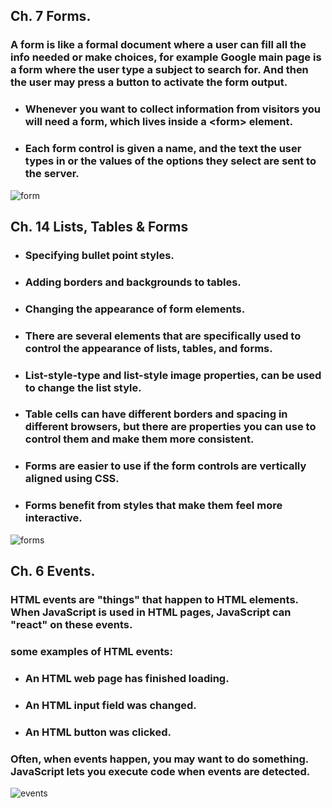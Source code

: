 ## **Ch. 7 Forms**.
### A form is like a formal document where a user can fill all the info needed or make choices, for example Google main page is a form where the user type a subject to search for. And then the user may press a button to activate the form output.
- ### Whenever you want to collect information from visitors you will need a form, which lives inside a **&lt;form&gt;** element. 
- ### Each form control is given a name, and the text the user types in or the values of the options they select are sent to the server.
![form](https://www.htmlgoodies.com/wp-content/uploads/2021/04/HTML-Form.png)

## **Ch. 14 Lists, Tables & Forms**
### 
- ### Specifying bullet point styles.
- ### Adding borders and backgrounds to tables.
- ### Changing the appearance of form elements.
- ### There are several elements that are specifically used to control the appearance of lists, tables, and forms.
- ### List-style-type and list-style image properties, can be used to change the list style.
- ### Table cells can have different borders and spacing in different browsers, but there are properties you can use to control them and make them more consistent.
- ### Forms are easier to use if the form controls are vertically aligned using CSS.
- ### Forms benefit from styles that make them feel more interactive.

![forms](https://www.oreilly.com/library/view/html-css/9781118206911/images/ch014-Uf001.jpg)

## **Ch. 6 Events**.
### HTML events are "things" that happen to HTML elements. When JavaScript is used in HTML pages, JavaScript can "react" on these events.

### some examples of HTML events:
- ### An HTML web page has finished loading.
- ### An HTML input field was changed.
- ### An HTML button was clicked.

### Often, when events happen, you may want to do something. **JavaScript lets you execute code when events are detected**.

![events](https://data-flair.training/blogs/wp-content/uploads/sites/2/2019/07/JavaScript-Event-Types-1200x720.jpg)